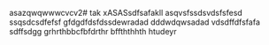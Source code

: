 asazqwqwwwcvcv2# tak
xASASsdfsafakll
asqvsfssdsvdsfsfesd
ssqsdcsdfefsf
gfdgdfdsfdssdewradad
dddwdqwsadad
vdsdffdfsfafa
sdffsdgg
grhrthbbcfbfdrthr
bffththhth
htudeyr
